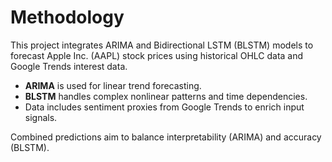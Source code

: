 
# Methodology

This project integrates ARIMA and Bidirectional LSTM (BLSTM) models to forecast Apple Inc. (AAPL) stock prices using historical OHLC data and Google Trends interest data.

- **ARIMA** is used for linear trend forecasting.
- **BLSTM** handles complex nonlinear patterns and time dependencies.
- Data includes sentiment proxies from Google Trends to enrich input signals.

Combined predictions aim to balance interpretability (ARIMA) and accuracy (BLSTM).

